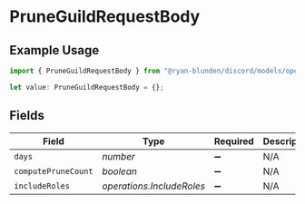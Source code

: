 # PruneGuildRequestBody

## Example Usage

```typescript
import { PruneGuildRequestBody } from "@ryan-blunden/discord/models/operations";

let value: PruneGuildRequestBody = {};
```

## Fields

| Field                     | Type                      | Required                  | Description               |
| ------------------------- | ------------------------- | ------------------------- | ------------------------- |
| `days`                    | *number*                  | :heavy_minus_sign:        | N/A                       |
| `computePruneCount`       | *boolean*                 | :heavy_minus_sign:        | N/A                       |
| `includeRoles`            | *operations.IncludeRoles* | :heavy_minus_sign:        | N/A                       |